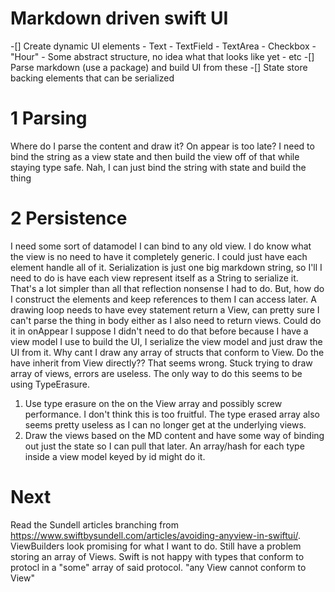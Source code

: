 # Markdown driven swift UI
-[] Create dynamic UI elements
    - Text
    - TextField
    - TextArea
    - Checkbox
    - "Hour" - Some abstract structure, no idea what that looks like yet
    - etc
-[] Parse markdown (use a package) and build UI from these
-[] State store backing elements that can be serialized


# 1 Parsing
Where do I parse the content and draw it? On appear is too late? I need to bind the string as a view state and then build the view off of that while staying type safe.
    Nah, I can just bind the string with state and build the thing

# 2 Persistence
I need some sort of datamodel I can bind to any old view. I do know what the view is no need to have it completely generic.
I could just have each element handle all of it. Serialization is just one big markdown string, so I'll I need to do is have each view represent itself as a String to serialize it. That's a lot simpler than all that reflection nonsense I had to do.
    But, how do I construct the elements and keep references to them I can access later. A drawing loop needs to have evey statement return a View, can pretty sure I can't parse the thing in body either as I also need to return views. Could do it in onAppear I suppose
    I didn't need to do that before because I have a view model I use to build the UI, I serialize the view model and just draw the UI from it.
    Why cant I draw any array of structs that conform to View. Do the have inherit from View directly?? That seems wrong.
    Stuck trying to draw array of views, errors are useless.
The only way to do this seems to be using TypeErasure.
1. Use type erasure on the on the View array and possibly screw performance.
    I don't think this is too fruitful. The type erased array also seems pretty useless as I can no longer get at the underlying views. 
2. Draw the views based on the MD content and have some way of binding out just the state so I can pull that later. An array/hash for each type inside a view model keyed by id might do it.

# Next
Read the Sundell articles branching from https://www.swiftbysundell.com/articles/avoiding-anyview-in-swiftui/. ViewBuilders look promising for what I want to do.
    Still have a problem storing an array of Views. Swift is not happy with types that conform to protocl in a "some" array of said protocol. "any View cannot conform to View"
